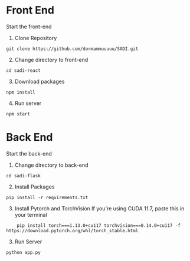 
  

# Front End
Start the front-end

1. Clone Repository

```git clone https://github.com/dormammuuuuu/SADI.git```

2. Change directory to front-end

```cd sadi-react```

3. Download packages

```npm install```

4. Run server

```npm start```

  

# Back End
Start the back-end
1. Change directory to back-end

```cd sadi-flask```

2. Install Packages

```pip install -r requirements.txt```

3. Install Pytorch and TorchVision
If you're using CUDA 11.7, paste this in your terminal
```
    pip install torch===1.13.0+cu117 torchvision===0.14.0+cu117 -f https://download.pytorch.org/whl/torch_stable.html
```

3. Run Server

```python app.py```